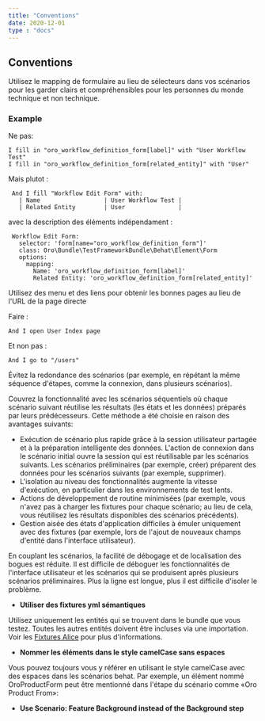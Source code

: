 ```yaml
---
title: "Conventions"
date: 2020-12-01
type : "docs"
---
```


## Conventions

Utilisez le mapping de formulaire au lieu de sélecteurs dans vos scénarios pour les garder clairs et compréhensibles pour les personnes du monde technique et non technique.

### Example 

Ne pas:

```
I fill in "oro_workflow_definition_form[label]" with "User Workflow Test"
I fill in "oro_workflow_definition_form[related_entity]" with "User"
```

Mais plutot :

```
 And I fill "Workflow Edit Form" with:
   | Name                  | User Workflow Test |
   | Related Entity        | User               |
```

avec la description des éléments indépendament :

```
 Workflow Edit Form:
   selector: 'form[name="oro_workflow_definition_form"]'
   class: Oro\Bundle\TestFrameworkBundle\Behat\Element\Form
   options:
     mapping:
       Name: 'oro_workflow_definition_form[label]'
       Related Entity: 'oro_workflow_definition_form[related_entity]'
```

Utilisez des menu et des liens pour obtenir les bonnes pages au lieu de l'URL de la page directe

Faire :

```
And I open User Index page
```

Et non pas :

```
And I go to "/users"
```

Évitez la redondance des scénarios (par exemple, en répétant la même séquence d'étapes, comme la connexion, dans plusieurs scénarios).

Couvrez la fonctionnalité avec les scénarios séquentiels où chaque scénario suivant réutilise les résultats (les états et les données) préparés par leurs prédécesseurs. Cette méthode a été choisie en raison des avantages suivants:

- Exécution de scénario plus rapide grâce à la session utilisateur partagée et à la préparation intelligente des données.
L'action de connexion dans le scénario initial ouvre la session qui est réutilisable par les scénarios suivants.
Les scénarios préliminaires (par exemple, créer) préparent des données pour les scénarios suivants (par exemple, supprimer).
- L'isolation au niveau des fonctionnalités augmente la vitesse d'exécution, en particulier dans les environnements de test lents.
- Actions de développement de routine minimisées (par exemple, vous n'avez pas à charger les fixtures pour chaque scénario; au lieu de cela, vous réutilisez les résultats disponibles des scénarios précédents).
- Gestion aisée des états d'application difficiles à émuler uniquement avec des fixtures (par exemple, lors de l'ajout de nouveaux champs d'entité dans l'interface utilisateur).


En couplant les scénarios, la facilité de débogage et de localisation des bogues est réduite. Il est difficile de déboguer les fonctionnalités de l'interface utilisateur
et les scénarios qui se produisent après plusieurs scénarios préliminaires. Plus la ligne est longue, plus il est difficile d'isoler le problème.

- **Utiliser des fixtures yml sémantiques**

Utilisez uniquement les entités qui se trouvent dans le bundle que vous testez. Toutes les autres entités doivent être incluses via une importation. Voir les [Fixtures Alice](https://github.com/nelmio/alice) pour plus d'informations.

- **Nommer les éléments dans le style camelCase sans espaces**

Vous pouvez toujours vous y référer en utilisant le style camelCase avec des espaces dans les scénarios behat.
Par exemple, un élément nommé OroProductForm peut être mentionné dans l'étape du scénario comme «Oro Product From»:

- **Use Scenario: Feature Background instead of the Background step**
